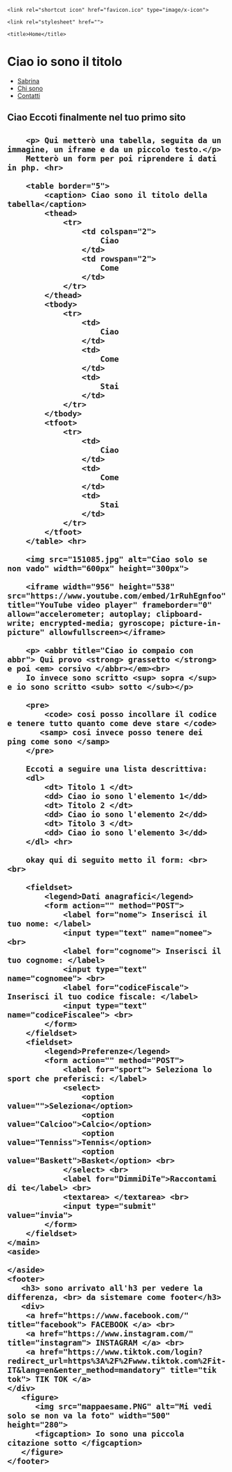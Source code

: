 <!DOCTYPE html>
<html lang="it">
<head>
    <meta charset="UTF-8">
    <meta http-equiv="X-UA-Compatible" content="IE=edge">
    <meta name="description" content="Primo sito html completo di php e css">
    <meta name="author" content="Joshua Gambacorta">
    <meta name="viewport" content="width=device-width, initial-scale=1.0">

    <link rel="shortcut icon" href="favicon.ico" type="image/x-icon">

    <link rel="stylesheet" href="">

    <title>Home</title>
</head>
<body>
    <head> 
        <h1>Ciao io sono il titolo</h1> 
    </head>
    <nav>
        <ul> 
            <li>
                <a href="Sabrina/sabrina.html"> Sabrina </a>
            </li>
            <li>
                <a href="chisono.html"> Chi sono </a>
            </li>
            <li>
                <a href="contatti.html"> Contatti </a>
            </li>
        </ul>
        </div>
    </nav>
    <main>
        <h2> Ciao Eccoti finalmente nel tuo primo sito<h2>

        <p> Qui metterò una tabella, seguita da un immagine, un iframe e da un piccolo testo.</p>
        Metterò un form per poi riprendere i dati in php. <hr>

        <table border="5">
            <caption> Ciao sono il titolo della tabella</caption> 
            <thead>
                <tr>
                    <td colspan="2">
                        Ciao
                    </td>
                    <td rowspan="2">
                        Come
                    </td>
                </tr>
            </thead>
            <tbody>
                <tr>
                    <td>
                        Ciao
                    </td>
                    <td>
                        Come
                    </td>
                    <td>
                        Stai
                    </td>
                </tr>
            </tbody>
            <tfoot>
                <tr>
                    <td>
                        Ciao
                    </td>
                    <td>
                        Come
                    </td>
                    <td>
                        Stai
                    </td>
                </tr>
            </tfoot>
        </table> <hr>
        
        <img src="151085.jpg" alt="Ciao solo se non vado" width="600px" height="300px"> 
        
        <iframe width="956" height="538" src="https://www.youtube.com/embed/1rRuhEgnfoo" title="YouTube video player" frameborder="0" allow="accelerometer; autoplay; clipboard-write; encrypted-media; gyroscope; picture-in-picture" allowfullscreen></iframe>
        
        <p> <abbr title="Ciao io compaio con abbr"> Qui provo <strong> grassetto </strong> e poi <em> corsivo </abbr></em><br>
        Io invece sono scritto <sup> sopra </sup> e io sono scritto <sub> sotto </sub></p>

        <pre>
            <code> cosi posso incollare il codice e tenere tutto quanto come deve stare </code>
           <samp> cosi invece posso tenere dei ping come sono </samp> 
        </pre>

        Eccoti a seguire una lista descrittiva:
        <dl>
            <dt> Titolo 1 </dt>
            <dd> Ciao io sono l'elemento 1</dd>
            <dt> Titolo 2 </dt>
            <dd> Ciao io sono l'elemento 2</dd>
            <dt> Titolo 3 </dt>
            <dd> Ciao io sono l'elemento 3</dd>
        </dl> <hr>

        okay qui di seguito metto il form: <br><br>

        <fieldset>
            <legend>Dati anagrafici</legend>
            <form action="" method="POST">
                <label for="nome"> Inserisci il tuo nome: </label>
                <input type="text" name="nomee"> <br>
                <label for="cognome"> Inserisci il tuo cognome: </label>
                <input type="text" name="cognomee"> <br>
                <label for="codiceFiscale"> Inserisci il tuo codice fiscale: </label>
                <input type="text" name="codiceFiscalee"> <br>
            </form>
        </fieldset>
        <fieldset>
            <legend>Preferenze</legend>
            <form action="" method="POST">
                <label for="sport"> Seleziona lo sport che preferisci: </label>
                <select>
                    <option value="">Seleziona</option>
                    <option value="Calcioo">Calcio</option>
                    <option value="Tenniss">Tennis</option>
                    <option value="Baskett">Basket</option> <br>
                </select> <br>
                <label for="DimmiDiTe">Raccontami di te</label> <br>
                <textarea> </textarea> <br>
                <input type="submit" value="invia">
            </form>
        </fieldset>
    </main>
    <aside>
        
    </aside>
    <footer>
       <h3> sono arrivato all'h3 per vedere la differenza, <br> da sistemare come footer</h3> 
       <div>
        <a href="https://www.facebook.com/" title="facebook"> FACEBOOK </a> <br>
        <a href="https://www.instagram.com/" title="instagram"> INSTAGRAM </a> <br>
        <a href="https://www.tiktok.com/login?redirect_url=https%3A%2F%2Fwww.tiktok.com%2Fit-IT&lang=en&enter_method=mandatory" title="tik tok"> TIK TOK </a>
    </div>
       <figure>
          <img src="mappaesame.PNG" alt="Mi vedi solo se non va la foto" width="500" height="280">
          <figcaption> Io sono una piccola citazione sotto </figcaption>
       </figure>
    </footer>
</body>
</html>
